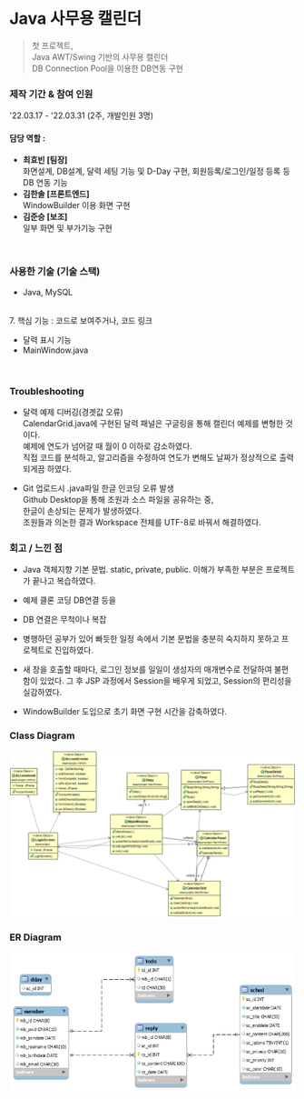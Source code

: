 # Java 사무용 캘린더
> 첫 프로젝트,   
> Java AWT/Swing 기반의 사무용 캘린더  
> DB Connection Pool을 이용한 DB연동 구현  

### 제작 기간 & 참여 인원
'22.03.17 - '22.03.31 (2주, 개발인원 3명)  

#### 담당 역할 : 
 
  - **최효빈 [팀장]**   
    화면설계, DB설계, 달력 세팅 기능 및 D-Day 구현, 회원등록/로그인/일정 등록 등 DB 연동 기능
  - **김한솔 [프론트엔드]**   
     WindowBuilder 이용 화면 구현
  - **김준승 [보조]**   
    일부 화면 및 부가기능 구현

<!--sql문에서 sched 테이블과 reply 테이블 순서 바꿀것. -->

&nbsp;  
### 사용한 기술 (기술 스택)
- Java, MySQL
<!--


6. ERD(필요할 경우)
7. 핵심 기능 : 코드로 보여주거나, 코드 링크
### **트러블슈팅 경험(중요!)** / 자랑하고 싶은 코드




앞의 항목에서 소개할 수 없는 뒷이야기 등.
-->

&nbsp;  
7. 핵심 기능 : 코드로 보여주거나, 코드 링크
- 달력 표시 기능
- MainWindow.java

&nbsp;  
### Troubleshooting
- 달력 예제 디버깅(경곗값 오류)  
  CalendarGrid.java에 구현된 달력 패널은 구글링을 통해 캘린더 예제를 변형한 것이다.  
  예제에 연도가 넘어갈 때 월이 0 이하로 감소하였다.  
  직접 코드를 분석하고, 알고리즘을 수정하여 연도가 변해도 날짜가 정상적으로 출력되게끔 하였다.  
  
- Git 업로드시 .java파일 한글 인코딩 오류 발생  
  Github Desktop을 통해 조원과 소스 파일을 공유하는 중,  
  한글이 손상되는 문제가 발생하였다.  
  조원들과 의논한 결과 Workspace 전체를 UTF-8로 바꿔서 해결하였다.  


### 회고 / 느낀 점
- Java 객체지향 기본 문법. static, private, public. 이해가 부족한 부분은 프로젝트가 끝나고 복습하였다.
- 예제 클론 코딩 DB연결 등을
- DB 연결은 무척이나 복잡
- 병행하던 공부가 있어 빠듯한 일정 속에서 기본 문법을 충분히 숙지하지 못하고 프로젝트로 진입하였다. 
 
- 새 창을 호출할 때마다, 로그인 정보를 일일이 생성자의 매개변수로 전달하여 불편함이 있었다. 
  그 후 JSP 과정에서 Session을 배우게 되었고, Session의 편리성을 실감하였다.
- WindowBuilder 도입으로 초기 화면 구현 시간을 감축하였다.


### Class Diagram 
<img src = "https://github.com/AtomicLiquors/java-calendar/blob/main/class_diagram.png">

### ER Diagram
<img src = "https://github.com/AtomicLiquors/java-calendar/blob/main/ER_Diagram.png">

